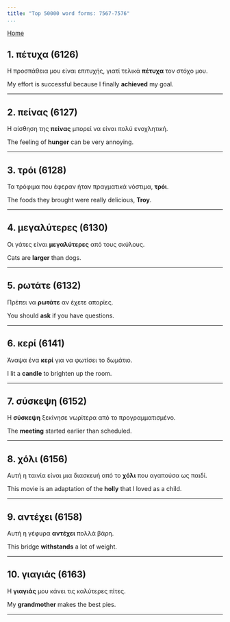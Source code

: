 ```yaml
---
title: "Top 50000 word forms: 7567-7576"
...
```


[Home](./) 

## 1. πέτυχα (6126)

Η προσπάθεια μου είναι επιτυχής, γιατί τελικά **πέτυχα** τον στόχο μου.  

My effort is successful because I finally **achieved** my goal.

---

## 2. πείνας (6127)

Η αίσθηση της **πείνας** μπορεί να είναι πολύ ενοχλητική.  

The feeling of **hunger** can be very annoying.

---

## 3. τρόι (6128)

Τα τρόφιμα που έφεραν ήταν πραγματικά νόστιμα, **τρόι**.

The foods they brought were really delicious, **Troy**.

---

## 4. μεγαλύτερες (6130)

Οι γάτες είναι **μεγαλύτερες** από τους σκύλους.  

Cats are **larger** than dogs.

---

## 5. ρωτάτε (6132)

Πρέπει να **ρωτάτε** αν έχετε απορίες.

You should **ask** if you have questions.

---

## 6. κερί (6141)

Άναψα ένα **κερί** για να φωτίσει το δωμάτιο.  

I lit a **candle** to brighten up the room.

---

## 7. σύσκεψη (6152)

Η **σύσκεψη** ξεκίνησε νωρίτερα από το προγραμματισμένο.

The **meeting** started earlier than scheduled.

---

## 8. χόλι (6156)

Αυτή η ταινία είναι μια διασκευή από το **χόλι** που αγαπούσα ως παιδί.  

This movie is an adaptation of the **holly** that I loved as a child.

---

## 9. αντέχει (6158)

Αυτή η γέφυρα **αντέχει** πολλά βάρη.  

This bridge **withstands** a lot of weight.

---

## 10. γιαγιάς (6163)

Η **γιαγιάς** μου κάνει τις καλύτερες πίτες.

My **grandmother** makes the best pies.

---

